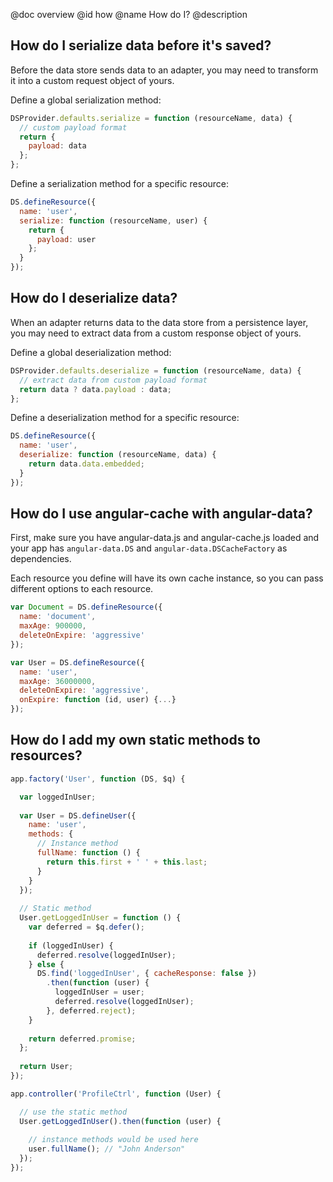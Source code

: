 @doc overview
@id how
@name How do I?
@description

## How do I serialize data before it's saved?
Before the data store sends data to an adapter, you may need to transform it into a custom request object of yours.

Define a global serialization method:
```js
DSProvider.defaults.serialize = function (resourceName, data) {
  // custom payload format
  return {
    payload: data
  };
};
```

Define a serialization method for a specific resource:
```js
DS.defineResource({
  name: 'user',
  serialize: function (resourceName, user) {
    return {
      payload: user
    };
  }
});
```

## How do I deserialize data?
When an adapter returns data to the data store from a persistence layer, you may need to extract data from a custom response object of yours.

Define a global deserialization method:
```js
DSProvider.defaults.deserialize = function (resourceName, data) {
  // extract data from custom payload format
  return data ? data.payload : data;
};
```

Define a deserialization method for a specific resource:
```js
DS.defineResource({
  name: 'user',
  deserialize: function (resourceName, data) {
    return data.data.embedded;
  }
});
```

## How do I use angular-cache with angular-data?

First, make sure you have angular-data.js and angular-cache.js loaded and your app has `angular-data.DS` and `angular-data.DSCacheFactory` as dependencies.

Each resource you define will have its own cache instance, so you can pass different options to each resource.

```js
var Document = DS.defineResource({
  name: 'document',
  maxAge: 900000,
  deleteOnExpire: 'aggressive'
});

var User = DS.defineResource({
  name: 'user',
  maxAge: 36000000,
  deleteOnExpire: 'aggressive',
  onExpire: function (id, user) {...}
});
```

## How do I add my own static methods to resources?

```js
app.factory('User', function (DS, $q) {

  var loggedInUser;
  
  var User = DS.defineUser({
    name: 'user',
    methods: {
      // Instance method
      fullName: function () {
        return this.first + ' ' + this.last;
      }
    }
  });
  
  // Static method
  User.getLoggedInUser = function () {
    var deferred = $q.defer();
    
    if (loggedInUser) {
      deferred.resolve(loggedInUser);
    } else {
      DS.find('loggedInUser', { cacheResponse: false })
        .then(function (user) {
          loggedInUser = user;
          deferred.resolve(loggedInUser);
        }, deferred.reject);
    }
      
    return deferred.promise;
  };
  
  return User;
});
```

```js
app.controller('ProfileCtrl', function (User) {

  // use the static method
  User.getLoggedInUser().then(function (user) {
    
    // instance methods would be used here
    user.fullName(); // "John Anderson"
  });
});
```
